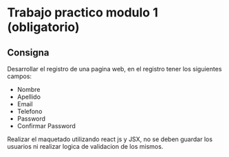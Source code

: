 # Trabajo practico modulo 1 (obligatorio)

## Consigna

Desarrollar el registro de una pagina web, en el registro tener los siguientes campos:

- Nombre
- Apellido
- Email
- Telefono
- Password
- Confirmar Password

Realizar el maquetado utilizando react js y JSX, no se deben guardar los usuarios ni realizar logica de validacion de los mismos.
